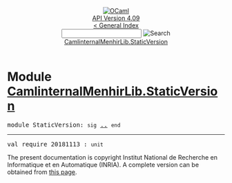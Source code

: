 <!-- ((! set title API !)) ((! set documentation !)) ((! set api !)) ((! set nobreadcrumb !)) -->
<div class="api"><header><nav class="toc brand"><a class="brand" href="https://ocaml.org/"><img src="colour-logo-gray.svg" class="svg" alt="OCaml"></a></nav><nav class="toc"><div class="toc_version"><a href="/docs" id="version-select">API Version 4.09</a></div><a href="index.html">&lt; General Index</a><div class="api_search"><input type="text" name="apisearch" id="api_search" oninput="mySearch(false);" onkeypress="this.oninput();" onclick="this.oninput();" onpaste="this.oninput();">
<img src="search_icon.svg" alt="Search" class="svg" onclick="mySearch(false)"></div>
<div id="search_results"></div><div class="toc_title"><a href="#top">CamlinternalMenhirLib.StaticVersion</a></div><ul></ul></nav></header>

<h1>Module <a href="type_CamlinternalMenhirLib.StaticVersion.html">CamlinternalMenhirLib.StaticVersion</a></h1>

<pre><span id="MODULEStaticVersion"><span class="keyword">module</span> StaticVersion</span>: <code class="code"><span class="keyword">sig</span></code> <a href="CamlinternalMenhirLib.StaticVersion.html">..</a> <code class="code"><span class="keyword">end</span></code></pre><hr width="100%">

<pre><span id="VALrequire_20181113"><span class="keyword">val</span> require_20181113</span> : <code class="type">unit</code></pre>
<div class="copyright">The present documentation is copyright Institut National de Recherche en Informatique et en Automatique (INRIA). A complete version can be obtained from <a href="http://caml.inria.fr/pub/docs/manual-ocaml/">this page</a>.</div></div>